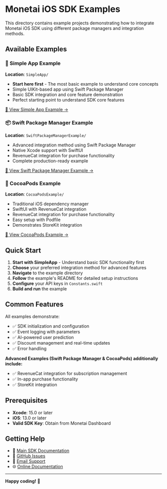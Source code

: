 # Monetai iOS SDK Examples

This directory contains example projects demonstrating how to integrate Monetai iOS SDK using different package managers and integration methods.

## Available Examples

### 🎯 Simple App Example

**Location**: `SimpleApp/`

- **Start here first** - The most basic example to understand core concepts
- Simple UIKit-based app using Swift Package Manager
- Basic SDK integration and core feature demonstration
- Perfect starting point to understand SDK core features

[📖 View Simple App Example →](SimpleApp/)

### 📦 Swift Package Manager Example

**Location**: `SwiftPackageManagerExample/`

- Advanced integration method using Swift Package Manager
- Native Xcode support with SwiftUI
- RevenueCat integration for purchase functionality
- Complete production-ready example

[📖 View Swift Package Manager Example →](SwiftPackageManagerExample/)

### 🍫 CocoaPods Example

**Location**: `CocoaPodsExample/`

- Traditional iOS dependency manager
- SwiftUI with RevenueCat integration
- RevenueCat integration for purchase functionality
- Easy setup with Podfile
- Demonstrates StoreKit integration

[📖 View CocoaPods Example →](CocoaPodsExample/)

## Quick Start

1. **Start with SimpleApp** - Understand basic SDK functionality first
2. **Choose** your preferred integration method for advanced features
3. **Navigate** to the example directory
4. **Follow** the example's README for detailed setup instructions
5. **Configure** your API keys in `Constants.swift`
6. **Build and run** the example

## Common Features

All examples demonstrate:

- ✅ SDK initialization and configuration
- ✅ Event logging with parameters
- ✅ AI-powered user prediction
- ✅ Discount management and real-time updates
- ✅ Error handling

**Advanced Examples (Swift Package Manager & CocoaPods) additionally include:**

- ✅ RevenueCat integration for subscription management
- ✅ In-app purchase functionality
- ✅ StoreKit integration

## Prerequisites

- **Xcode**: 15.0 or later
- **iOS**: 13.0 or later
- **Valid SDK Key**: Obtain from Monetai Dashboard

## Getting Help

- 📖 [Main SDK Documentation](../README.md)
- 🐛 [GitHub Issues](https://github.com/hayanmind/monetai-ios/issues)
- 📧 [Email Support](mailto:support@monetai.io)
- 🌐 [Online Documentation](https://docs.monetai.io)

---

**Happy coding!** 🚀
